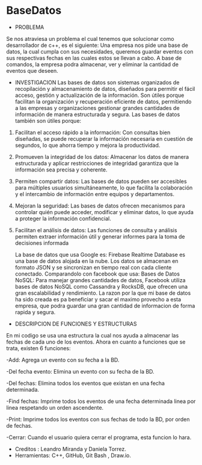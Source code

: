 # BaseDatos
* PROBLEMA
  
Se nos atraviesa un problema el cual tenemos que solucionar como desarrollador de c++, es el siguiente:
Una empresa nos pide una base de datos, la cual cumpla con sus necesidades, queremos guardar eventos con sus respectivas
fechas en las cuales estos se llevan a cabo.
A base de comandos, la empresa podra almacenar, ver y eliminar la cantidad de eventos que deseen.
* INVESTIGACION
Las bases de datos son sistemas organizados de recopilación y almacenamiento de datos, diseñados para permitir el fácil acceso, gestión y actualización de la información. Son útiles porque facilitan la organización y recuperación eficiente de datos, permitiendo a las empresas y organizaciones gestionar grandes cantidades de información de manera estructurada y segura.
Las bases de datos también son útiles porque:

1. Facilitan el acceso rápido a la información: Con consultas bien diseñadas, se puede recuperar la información necesaria en cuestión de segundos, lo que ahorra tiempo y mejora la productividad.

2. Promueven la integridad de los datos: Almacenar los datos de manera estructurada y aplicar restricciones de integridad garantiza que la información sea precisa y coherente.

3. Permiten compartir datos: Las bases de datos pueden ser accesibles para múltiples usuarios simultáneamente, lo que facilita la colaboración y el intercambio de información entre equipos y departamentos.

4. Mejoran la seguridad: Las bases de datos ofrecen mecanismos para controlar quién puede acceder, modificar y eliminar datos, lo que ayuda a proteger la información confidencial.

5. Facilitan el análisis de datos: Las funciones de consulta y análisis permiten extraer información útil y generar informes para la toma de decisiones informada

   La base de datos que usa Google es: Firebase Realtime Database es una base de datos alojada en la nube. Los datos se almacenan en formato JSON y se sincronizan en tiempo real con cada cliente conectado.
   Comparandolo con facebook que usa:
   Bases de Datos NoSQL: Para manejar grandes cantidades de datos, Facebook utiliza bases de datos NoSQL como Cassandra y RocksDB, que ofrecen una gran escalabilidad y rendimiento.
   La razon por la que mi base de datos ha sido creada es pa beneficiar y sacar el maximo provecho a esta empresa, que podra guardar una gran cantidad de informacion de forma rapida y segura.
   
* DESCRIPCION DE FUNCIONES Y ESTRUCTURAS

 En mi codigo se usa una estructura la cual nos ayuda a almacenar las fechas de cada uno de los eventos.
 Ahora en cuanto a funciones que se trata, existen 6 funciones:

  -Add: Agrega un evento con su fecha a la BD.
  
  -Del fecha evento: Elimina un evento con su fecha de la BD.
  
  -Del fechas: Elimina todos los eventos que existan en una fecha determinada.
  
  -Find fechas: Imprime todos los eventos de una fecha determinada linea por linea respetando un orden ascendente.
  
  -Print: Imprime todos los eventos con sus fechas de todo la BD, por orden de fechas.
  
  -Cerrar: Cuando el usuario quiera cerrar el programa, esta funcion lo hara.

* Creditos : Leandro Miranda y Daniela Torrez.
* Herramientas: C++, GitHub, Git Bash , Draw.io.

